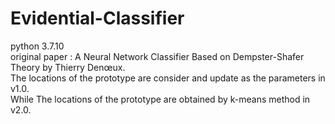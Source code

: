 # Evidential-Classifier
python 3.7.10  
original paper : A Neural Network Classifier Based on Dempster-Shafer Theory by Thierry Denœux.  
The locations of the prototype are consider and update as the parameters in v1.0.  
While The locations of the prototype are obtained by k-means method in v2.0.  
